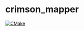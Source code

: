 # crimson_mapper

[![CMake](https://github.com/kocijan/Course-GenomeMapper/actions/workflows/cmake.yml/badge.svg)](https://github.com/kocijan/Course-GenomeMapper/actions/workflows/cmake.yml)

